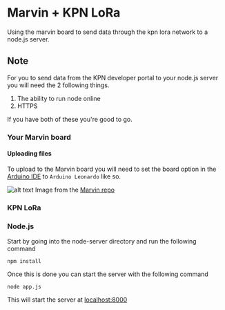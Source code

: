 # Marvin + KPN LoRa
Using the marvin board to send data through the kpn lora network to a node.js server.

## Note
For you to send data from the KPN developer portal to your node.js server you will need the 2 following things.

1. The ability to run node online
2. HTTPS

If you have both of these you're good to go.

### Your Marvin board

#### Uploading files

To upload to the Marvin board you will need to set the board option in the [Arduino IDE] to `Arduino Leonardo` like so.

![alt text][Setting the board to Leonardo]
Image from the [Marvin repo]

### KPN LoRa

### Node.js

Start by going into the node-server directory and run the following command

```
npm install
```

Once this is done you can start the server with the following command

```
node app.js
```

This will start the server at [localhost:8000]

[localhost:8000]: http://localhost:8000
[Arduino IDE]: https://www.arduino.cc/en/main/software
[Marvin repo]: https://github.com/iotacademy/marvin/tree/master/Software

[Setting the board to Leonardo]: https://raw.github.com/servinlp/marvin-KPN-LoRa/images/uploading.jpg "Setting the board to Leonardo"
